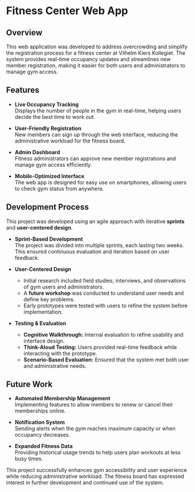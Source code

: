 # Fitness Center Web App

## Overview

This web application was developed to address overcrowding and simplify the registration process for a fitness center at Vilhelm Kiers Kollegiet. The system provides real-time occupancy updates and streamlines new member registration, making it easier for both users and administrators to manage gym access.

## Features

- **Live Occupancy Tracking**  
  Displays the number of people in the gym in real-time, helping users decide the best time to work out.  

- **User-Friendly Registration**  
  New members can sign up through the web interface, reducing the administrative workload for the fitness board.  

- **Admin Dashboard**  
  Fitness administrators can approve new member registrations and manage gym access efficiently.  

- **Mobile-Optimized Interface**  
  The web app is designed for easy use on smartphones, allowing users to check gym status from anywhere.  

## Development Process

This project was developed using an agile approach with iterative **sprints** and **user-centered design**.  

- **Sprint-Based Development**  
  The project was divided into multiple sprints, each lasting two weeks. This ensured continuous evaluation and iteration based on user feedback.  

- **User-Centered Design**  
  - Initial research included field studies, interviews, and observations of gym users and administrators.  
  - A **future workshop** was conducted to understand user needs and define key problems.  
  - Early prototypes were tested with users to refine the system before implementation.  

- **Testing & Evaluation**  
  - **Cognitive Walkthrough:** Internal evaluation to refine usability and interface design.  
  - **Think-Aloud Testing:** Users provided real-time feedback while interacting with the prototype.  
  - **Scenario-Based Evaluation:** Ensured that the system met both user and administrative needs.  

## Future Work

- **Automated Membership Management**  
  Implementing features to allow members to renew or cancel their memberships online.  

- **Notification System**  
  Sending alerts when the gym reaches maximum capacity or when occupancy decreases.  

- **Expanded Fitness Data**  
  Providing historical usage trends to help users plan workouts at less busy times.  

This project successfully enhances gym accessibility and user experience while reducing administrative workload. The fitness board has expressed interest in further development and continued use of the system.  


